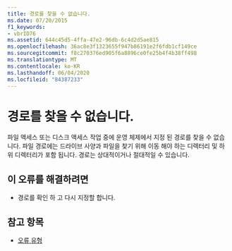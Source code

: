```yaml
---
title: 경로를 찾을 수 없습니다.
ms.date: 07/20/2015
f1_keywords:
- vbrID76
ms.assetid: 644c45d5-4ffa-47e2-96db-6c4d2d5ae815
ms.openlocfilehash: 36ac8e3f1323655f947b86191e2f6fdb1cf149ce
ms.sourcegitcommit: f8c270376ed905f6a8896ce0fe25b4f4b38ff498
ms.translationtype: MT
ms.contentlocale: ko-KR
ms.lasthandoff: 06/04/2020
ms.locfileid: "84387233"
---
```

# <a name="path-not-found"></a>경로를 찾을 수 없습니다.
파일 액세스 또는 디스크 액세스 작업 중에 운영 체제에서 지정 된 경로를 찾을 수 없습니다. 파일 경로에는 드라이브 사양과 파일을 찾기 위해 이동 해야 하는 디렉터리 및 하위 디렉터리가 포함 됩니다. 경로는 상대적이거나 절대적일 수 있습니다.  
  
## <a name="to-correct-this-error"></a>이 오류를 해결하려면  
  
- 경로를 확인 하 고 다시 지정할 합니다.  
  
## <a name="see-also"></a>참고 항목

- [오류 유형](../../programming-guide/language-features/error-types.md)
